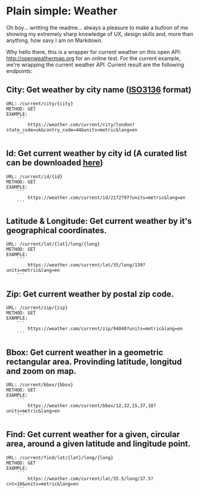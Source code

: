 # Plain simple: Weather

Oh boy... writting the readme... always a pleasure to make a bufoon of me showing my extremely sharp knowledge of UX, design skills and, more than anything, how savy I am on Markdown.

Why hello there, this is a wrapper for current weather on this open API: http://openweathermap.org for an online test.
For the current example, we're wrapping the current weather API. Current result are the following endpoints:

## City: Get weather by city name ([ISO3136](https://www.iso.org/obp/ui/#search) format)
    URL: /current/city/{city}
    METHOD: GET
    EXAMPLE:
        ```
            https://weather.com/current/city/london?state_code=uk&contry_code=44&units=metric&lang=en
        ```


## Id: Get current weather by city id (A curated list can be downloaded [here](http://bulk.openweathermap.org/sample/))
    URL: /current/id/{id}
    METHOD: GET
    EXAMPLE:
        ```
            https://weather.com/current/id/2172797?units=metric&lang=en
        ```


## Latitude & Longitude: Get current weather by it's geographical coordinates.
    URL: /current/lat/{lat}/long/{long}
    METHOD: GET
    EXAMPLE:
        ```
            https://weather.com/current/lat/35/long/139?units=metric&lang=en
        ```


## Zip: Get current weather by postal zip code.
    URL: /current/zip/{zip}
    METHOD: GET
    EXAMPLE:
        ```
            https://weather.com/current/zip/94040?units=metric&lang=en
        ```


## Bbox: Get current weather in a geometric rectangular area. Provinding latitude, longitud and zoom on map.
    URL: /current/bbox/{bbox}
    METHOD: GET
    EXAMPLE:
        ```
            https://weather.com/current/bbox/12,32,15,37,10?units=metric&lang=en
        ```


## Find: Get current weather for a given, circular area, around a given latitude and lingitude point.
    URL: /current/find/lat/{lat}/long/{long}
    METHOD: GET
    EXAMPLE:
        ```
            https://weather.com/current/lat/35.5/long/37.5?cnt=10&units=metric&lang=en
        ```
